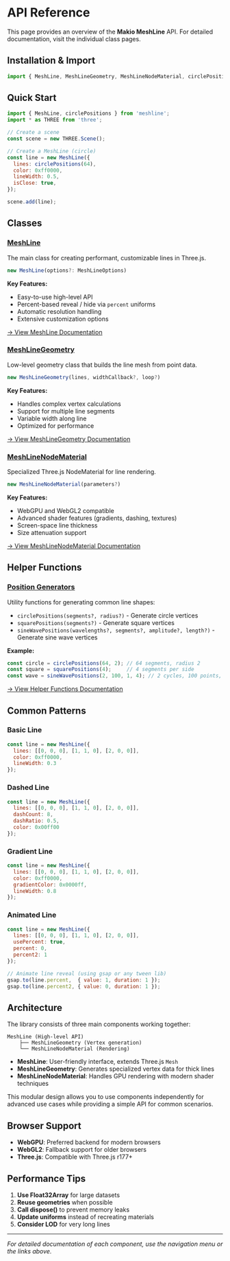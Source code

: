 # API Reference

This page provides an overview of the **Makio MeshLine** API. For detailed documentation, visit the individual class pages.

## Installation & Import

```js
import { MeshLine, MeshLineGeometry, MeshLineNodeMaterial, circlePositions, squarePositions, sineWavePositions } from 'meshline';
```

## Quick Start

```javascript
import { MeshLine, circlePositions } from 'meshline';
import * as THREE from 'three';

// Create a scene
const scene = new THREE.Scene();

// Create a MeshLine (circle)
const line = new MeshLine({
  lines: circlePositions(64),
  color: 0xff0000,
  lineWidth: 0.5,
  isClose: true,
});

scene.add(line);
```

## Classes

### [MeshLine](/meshline)

The main class for creating performant, customizable lines in Three.js.

```ts
new MeshLine(options?: MeshLineOptions)
```

**Key Features:**
- Easy-to-use high-level API
- Percent-based reveal / hide via `percent` uniforms
- Automatic resolution handling
- Extensive customization options

[→ View MeshLine Documentation](/meshline)

### [MeshLineGeometry](/meshline-geometry)

Low-level geometry class that builds the line mesh from point data.

```ts
new MeshLineGeometry(lines, widthCallback?, loop?)
```

**Key Features:**
- Handles complex vertex calculations
- Support for multiple line segments
- Variable width along line
- Optimized for performance

[→ View MeshLineGeometry Documentation](/meshline-geometry)

### [MeshLineNodeMaterial](/meshline-material)

Specialized Three.js NodeMaterial for line rendering.

```ts
new MeshLineNodeMaterial(parameters?)
```

**Key Features:**
- WebGPU and WebGL2 compatible
- Advanced shader features (gradients, dashing, textures)
- Screen-space line thickness
- Size attenuation support

[→ View MeshLineNodeMaterial Documentation](/meshline-material)

## Helper Functions

### [Position Generators](/helpers)

Utility functions for generating common line shapes:

- `circlePositions(segments?, radius?)` - Generate circle vertices
- `squarePositions(segments?)` - Generate square vertices
- `sineWavePositions(wavelengths?, segments?, amplitude?, length?)` - Generate sine wave vertices

**Example:**
```javascript
const circle = circlePositions(64, 2); // 64 segments, radius 2
const square = squarePositions(4);     // 4 segments per side
const wave = sineWavePositions(2, 100, 1, 4); // 2 cycles, 100 points, amplitude 1, length 4
```

[→ View Helper Functions Documentation](/helpers)

## Common Patterns

### Basic Line

```javascript
const line = new MeshLine({
  lines: [[0, 0, 0], [1, 1, 0], [2, 0, 0]],
  color: 0xff0000,
  lineWidth: 0.3
});
```

### Dashed Line

```javascript
const line = new MeshLine({
  lines: [[0, 0, 0], [1, 1, 0], [2, 0, 0]],
  dashCount: 8,
  dashRatio: 0.5,
  color: 0x00ff00
});
```

### Gradient Line

```javascript
const line = new MeshLine({
  lines: [[0, 0, 0], [1, 1, 0], [2, 0, 0]],
  color: 0xff0000,
  gradientColor: 0x0000ff,
  lineWidth: 0.8
});
```

### Animated Line

```javascript
const line = new MeshLine({
  lines: [[0, 0, 0], [1, 1, 0], [2, 0, 0]],
  usePercent: true,
  percent: 0,
  percent2: 1
});

// Animate line reveal (using gsap or any tween lib)
gsap.to(line.percent,  { value: 1, duration: 1 });
gsap.to(line.percent2, { value: 0, duration: 1 });
```

## Architecture

The library consists of three main components working together:

```
MeshLine (High-level API)
    ├── MeshLineGeometry (Vertex generation)
    └── MeshLineNodeMaterial (Rendering)
```

- **MeshLine**: User-friendly interface, extends Three.js `Mesh`
- **MeshLineGeometry**: Generates specialized vertex data for thick lines  
- **MeshLineNodeMaterial**: Handles GPU rendering with modern shader techniques

This modular design allows you to use components independently for advanced use cases while providing a simple API for common scenarios.

## Browser Support

- **WebGPU**: Preferred backend for modern browsers
- **WebGL2**: Fallback support for older browsers
- **Three.js**: Compatible with Three.js r177+

## Performance Tips

1. **Use Float32Array** for large datasets
2. **Reuse geometries** when possible
3. **Call dispose()** to prevent memory leaks
4. **Update uniforms** instead of recreating materials
5. **Consider LOD** for very long lines

---

*For detailed documentation of each component, use the navigation menu or the links above.* 